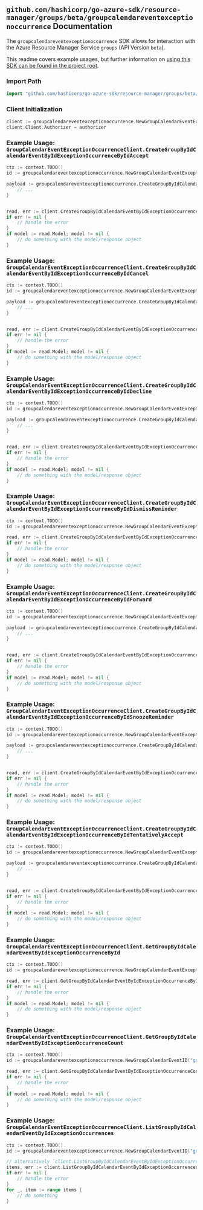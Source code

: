 
## `github.com/hashicorp/go-azure-sdk/resource-manager/groups/beta/groupcalendareventexceptionoccurrence` Documentation

The `groupcalendareventexceptionoccurrence` SDK allows for interaction with the Azure Resource Manager Service `groups` (API Version `beta`).

This readme covers example usages, but further information on [using this SDK can be found in the project root](https://github.com/hashicorp/go-azure-sdk/tree/main/docs).

### Import Path

```go
import "github.com/hashicorp/go-azure-sdk/resource-manager/groups/beta/groupcalendareventexceptionoccurrence"
```


### Client Initialization

```go
client := groupcalendareventexceptionoccurrence.NewGroupCalendarEventExceptionOccurrenceClientWithBaseURI("https://management.azure.com")
client.Client.Authorizer = authorizer
```


### Example Usage: `GroupCalendarEventExceptionOccurrenceClient.CreateGroupByIdCalendarEventByIdExceptionOccurrenceByIdAccept`

```go
ctx := context.TODO()
id := groupcalendareventexceptionoccurrence.NewGroupCalendarEventExceptionOccurrenceID("groupIdValue", "eventIdValue", "eventId1Value")

payload := groupcalendareventexceptionoccurrence.CreateGroupByIdCalendarEventByIdExceptionOccurrenceByIdAcceptRequest{
	// ...
}


read, err := client.CreateGroupByIdCalendarEventByIdExceptionOccurrenceByIdAccept(ctx, id, payload)
if err != nil {
	// handle the error
}
if model := read.Model; model != nil {
	// do something with the model/response object
}
```


### Example Usage: `GroupCalendarEventExceptionOccurrenceClient.CreateGroupByIdCalendarEventByIdExceptionOccurrenceByIdCancel`

```go
ctx := context.TODO()
id := groupcalendareventexceptionoccurrence.NewGroupCalendarEventExceptionOccurrenceID("groupIdValue", "eventIdValue", "eventId1Value")

payload := groupcalendareventexceptionoccurrence.CreateGroupByIdCalendarEventByIdExceptionOccurrenceByIdCancelRequest{
	// ...
}


read, err := client.CreateGroupByIdCalendarEventByIdExceptionOccurrenceByIdCancel(ctx, id, payload)
if err != nil {
	// handle the error
}
if model := read.Model; model != nil {
	// do something with the model/response object
}
```


### Example Usage: `GroupCalendarEventExceptionOccurrenceClient.CreateGroupByIdCalendarEventByIdExceptionOccurrenceByIdDecline`

```go
ctx := context.TODO()
id := groupcalendareventexceptionoccurrence.NewGroupCalendarEventExceptionOccurrenceID("groupIdValue", "eventIdValue", "eventId1Value")

payload := groupcalendareventexceptionoccurrence.CreateGroupByIdCalendarEventByIdExceptionOccurrenceByIdDeclineRequest{
	// ...
}


read, err := client.CreateGroupByIdCalendarEventByIdExceptionOccurrenceByIdDecline(ctx, id, payload)
if err != nil {
	// handle the error
}
if model := read.Model; model != nil {
	// do something with the model/response object
}
```


### Example Usage: `GroupCalendarEventExceptionOccurrenceClient.CreateGroupByIdCalendarEventByIdExceptionOccurrenceByIdDismissReminder`

```go
ctx := context.TODO()
id := groupcalendareventexceptionoccurrence.NewGroupCalendarEventExceptionOccurrenceID("groupIdValue", "eventIdValue", "eventId1Value")

read, err := client.CreateGroupByIdCalendarEventByIdExceptionOccurrenceByIdDismissReminder(ctx, id)
if err != nil {
	// handle the error
}
if model := read.Model; model != nil {
	// do something with the model/response object
}
```


### Example Usage: `GroupCalendarEventExceptionOccurrenceClient.CreateGroupByIdCalendarEventByIdExceptionOccurrenceByIdForward`

```go
ctx := context.TODO()
id := groupcalendareventexceptionoccurrence.NewGroupCalendarEventExceptionOccurrenceID("groupIdValue", "eventIdValue", "eventId1Value")

payload := groupcalendareventexceptionoccurrence.CreateGroupByIdCalendarEventByIdExceptionOccurrenceByIdForwardRequest{
	// ...
}


read, err := client.CreateGroupByIdCalendarEventByIdExceptionOccurrenceByIdForward(ctx, id, payload)
if err != nil {
	// handle the error
}
if model := read.Model; model != nil {
	// do something with the model/response object
}
```


### Example Usage: `GroupCalendarEventExceptionOccurrenceClient.CreateGroupByIdCalendarEventByIdExceptionOccurrenceByIdSnoozeReminder`

```go
ctx := context.TODO()
id := groupcalendareventexceptionoccurrence.NewGroupCalendarEventExceptionOccurrenceID("groupIdValue", "eventIdValue", "eventId1Value")

payload := groupcalendareventexceptionoccurrence.CreateGroupByIdCalendarEventByIdExceptionOccurrenceByIdSnoozeReminderRequest{
	// ...
}


read, err := client.CreateGroupByIdCalendarEventByIdExceptionOccurrenceByIdSnoozeReminder(ctx, id, payload)
if err != nil {
	// handle the error
}
if model := read.Model; model != nil {
	// do something with the model/response object
}
```


### Example Usage: `GroupCalendarEventExceptionOccurrenceClient.CreateGroupByIdCalendarEventByIdExceptionOccurrenceByIdTentativelyAccept`

```go
ctx := context.TODO()
id := groupcalendareventexceptionoccurrence.NewGroupCalendarEventExceptionOccurrenceID("groupIdValue", "eventIdValue", "eventId1Value")

payload := groupcalendareventexceptionoccurrence.CreateGroupByIdCalendarEventByIdExceptionOccurrenceByIdTentativelyAcceptRequest{
	// ...
}


read, err := client.CreateGroupByIdCalendarEventByIdExceptionOccurrenceByIdTentativelyAccept(ctx, id, payload)
if err != nil {
	// handle the error
}
if model := read.Model; model != nil {
	// do something with the model/response object
}
```


### Example Usage: `GroupCalendarEventExceptionOccurrenceClient.GetGroupByIdCalendarEventByIdExceptionOccurrenceById`

```go
ctx := context.TODO()
id := groupcalendareventexceptionoccurrence.NewGroupCalendarEventExceptionOccurrenceID("groupIdValue", "eventIdValue", "eventId1Value")

read, err := client.GetGroupByIdCalendarEventByIdExceptionOccurrenceById(ctx, id)
if err != nil {
	// handle the error
}
if model := read.Model; model != nil {
	// do something with the model/response object
}
```


### Example Usage: `GroupCalendarEventExceptionOccurrenceClient.GetGroupByIdCalendarEventByIdExceptionOccurrenceCount`

```go
ctx := context.TODO()
id := groupcalendareventexceptionoccurrence.NewGroupCalendarEventID("groupIdValue", "eventIdValue")

read, err := client.GetGroupByIdCalendarEventByIdExceptionOccurrenceCount(ctx, id)
if err != nil {
	// handle the error
}
if model := read.Model; model != nil {
	// do something with the model/response object
}
```


### Example Usage: `GroupCalendarEventExceptionOccurrenceClient.ListGroupByIdCalendarEventByIdExceptionOccurrences`

```go
ctx := context.TODO()
id := groupcalendareventexceptionoccurrence.NewGroupCalendarEventID("groupIdValue", "eventIdValue")

// alternatively `client.ListGroupByIdCalendarEventByIdExceptionOccurrences(ctx, id)` can be used to do batched pagination
items, err := client.ListGroupByIdCalendarEventByIdExceptionOccurrencesComplete(ctx, id)
if err != nil {
	// handle the error
}
for _, item := range items {
	// do something
}
```
